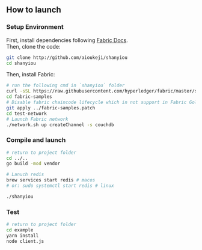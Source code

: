 ## How to launch

### Setup Environment
First, install dependencies following [Fabric Docs](https://hyperledger-fabric.readthedocs.io/en/release-2.0/prereqs.html).   
Then, clone the code:
```bash
git clone http://github.com/aioukeji/shanyiou
cd shanyiou
```   
Then, install Fabric:
```bash
# run the following cmd in `shanyiou` folder
curl -sSL https://raw.githubusercontent.com/hyperledger/fabric/master/scripts/bootstrap.sh | bash -s -- 2.0.1 1.4.6 0.4.18
cd fabric-samples
# Disable fabric chaincode lifecycle which in not support in Fabric Golang SDK yet
git apply ../fabric-samples.patch
cd test-network
# Launch Fabric network
./network.sh up createChannel -s couchdb
```

### Compile and launch
```bash
# return to project folder
cd ../..
go build -mod vendor

# Lanuch redis
brew services start redis # macos
# or: sudo systemctl start redis # linux

./shanyiou
```

### Test
```bash
# return to project folder
cd example
yarn install
node client.js
```
